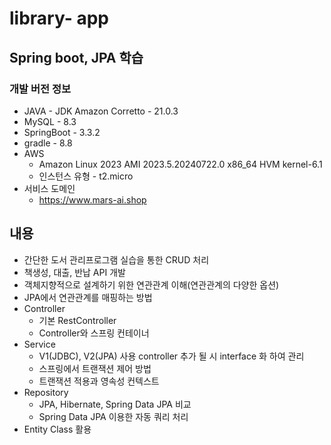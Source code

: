 # library- app
## Spring boot, JPA 학습
### 개발 버전 정보
* JAVA - JDK Amazon Corretto - 21.0.3
* MySQL - 8.3
* SpringBoot - 3.3.2
* gradle - 8.8
* AWS 
  - Amazon Linux 2023 AMI 2023.5.20240722.0 x86_64 HVM kernel-6.1
  - 인스턴스 유형 - t2.micro
* 서비스 도메인 
  - https://www.mars-ai.shop

## 내용
* 간단한 도서 관리프로그램 실습을 통한 CRUD 처리
* 책생성, 대출, 반납 API 개발
* 객체지향적으로 설계하기 위한 연관관계 이해(연관관계의 다양한 옵션)
* JPA에서 연관관계를 매핑하는 방법
* Controller 
  - 기본 RestController
  - Controller와 스프링 컨테이너
* Service
  - V1(JDBC), V2(JPA) 사용 controller 추가 될 시 interface 화 하여 관리
  - 스프링에서 트랜잭션 제어 방법
  - 트랜잭션 적용과 영속성 컨텍스트
* Repository
  - JPA, Hibernate, Spring Data JPA 비교
  - Spring Data JPA 이용한 자동 쿼리 처리
* Entity Class 활용



